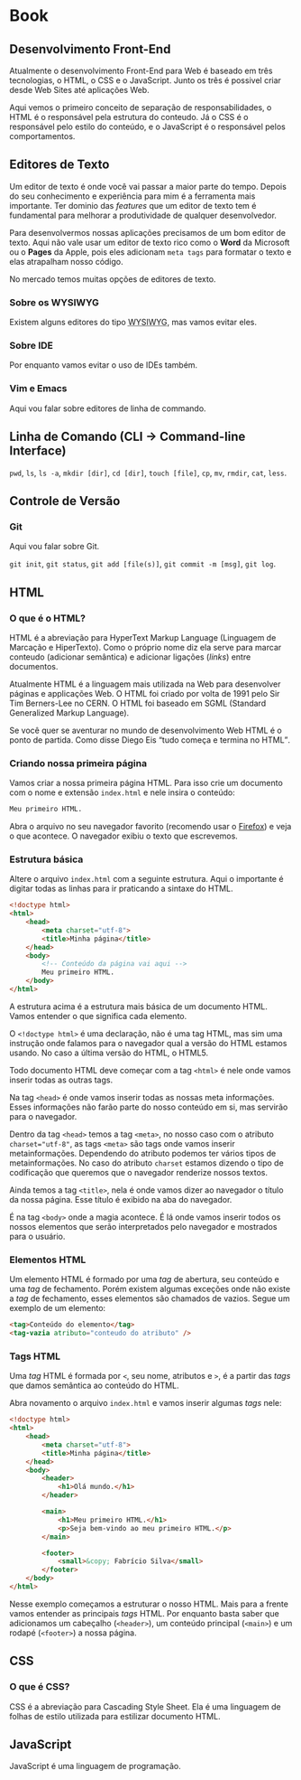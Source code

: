 Book
==========

Desenvolvimento Front-End
----------

Atualmente o desenvolvimento Front-End para Web é baseado em três tecnologias, o HTML, o CSS e o JavaScript. Junto os três é possivel criar desde Web Sites até aplicações Web.

Aqui vemos o primeiro conceito de separação de responsabilidades, o HTML é o responsável pela estrutura do conteudo. Já o CSS é o responsável pelo estilo do conteúdo, e o JavaScript é o responsável pelos comportamentos.





Editores de Texto
----------

Um editor de texto é onde você vai passar a maior parte do tempo. Depois do seu conhecimento e experiência para mim é a ferramenta mais importante. Ter dominio das *features* que um editor de texto tem é fundamental para melhorar a produtividade de qualquer desenvolvedor.

Para desenvolvermos nossas aplicações precisamos de um bom editor de texto. Aqui não vale usar um editor de texto rico como o **Word** da Microsoft ou o **Pages** da Apple, pois eles adicionam `meta tags` para formatar o texto e elas atrapalham nosso código.

No mercado temos muitas opções de editores de texto.



### Sobre os WYSIWYG

Existem alguns editores do tipo <abbr title="What You See Is What You Get">WYSIWYG</abbr>, mas vamos evitar eles.



### Sobre IDE

Por enquanto vamos evitar o uso de IDEs também.


### Vim e Emacs

Aqui vou falar sobre editores de linha de commando.





Linha de Comando (CLI -> Command-line Interface)
----------

`pwd`, `ls`, `ls -a`, `mkdir [dir]`, `cd [dir]`, `touch [file]`, `cp`, `mv`, `rmdir`, `cat`, `less`.





Controle de Versão
----------

### Git

Aqui vou falar sobre Git.

`git init`, `git status`, `git add [file(s)]`, `git commit -m [msg]`, `git log`.





HTML
----------

### O que é o HTML?

HTML é a abreviação para HyperText Markup Language (Linguagem de Marcação e HiperTexto). Como o próprio nome diz ela serve para marcar conteudo (adicionar semântica) e adicionar ligações (*links*) entre documentos.

Atualmente HTML é a linguagem mais utilizada na Web para desenvolver páginas e applicações Web. O HTML foi criado por volta de 1991 pelo Sir Tim Berners-Lee no CERN. O HTML foi baseado em SGML (Standard Generalized Markup Language).

Se você quer se aventurar no mundo de desenvolvimento Web HTML é o ponto de partida. Como disse Diego Eis <q cite="http://www.casadocodigo.com.br/products/livro-guia-frontend">tudo começa e termina no HTML</q>.



### Criando nossa primeira página

Vamos criar a nossa primeira página HTML. Para isso crie um documento com o nome e extensão `index.html` e nele insira o conteúdo:

```html
Meu primeiro HTML.
```

Abra o arquivo no seu navegador favorito (recomendo usar o [Firefox](https://www.mozilla.org/firefox/)) e veja o que acontece. O navegador exibiu o texto que escrevemos.



### Estrutura básica

Altere o arquivo `index.html` com a seguinte estrutura. Aqui o importante é digitar todas as linhas para ir praticando a sintaxe do HTML.

```html
<!doctype html>
<html>
    <head>
        <meta charset="utf-8">
        <title>Minha página</title>
    </head>
    <body>
        <!-- Conteúdo da página vai aqui -->
        Meu primeiro HTML.
    </body>
</html>
```

A estrutura acima é a estrutura mais básica de um documento HTML. Vamos entender o que significa cada elemento.


O `<!doctype html>` é uma declaração, não é uma tag HTML, mas sim uma instrução onde falamos para o navegador qual a versão do HTML estamos usando. No caso a última versão do HTML, o HTML5.

Todo documento HTML deve começar com a tag `<html>` é nele onde vamos inserir todas as outras tags.

Na tag `<head>` é onde vamos inserir todas as nossas meta informações. Esses informações não farão parte do nosso conteúdo em si, mas servirão para o navegador.

Dentro da tag `<head>` temos a tag `<meta>`, no nosso caso com o atributo `charset="utf-8"`, as tags `<meta>` são tags onde vamos inserir metainformações. Dependendo do atributo podemos ter vários tipos de metainformações. No caso do atributo `charset` estamos dizendo o tipo de codificação que queremos que o navegador renderize nossos textos.

Ainda temos a tag `<title>`, nela é onde vamos dizer ao navegador o título da nossa página. Esse título é exibido na aba do navegador.

É na tag `<body>` onde a magia acontece. É lá onde vamos inserir todos os nossos elementos que serão interpretados pelo navegador e mostrados para o usuário.



### Elementos HTML

Um elemento HTML é formado por uma *tag* de abertura, seu conteúdo e uma *tag* de fechamento. Porém existem algumas exceções onde não existe a *tag* de fechamento, esses elementos são chamados de vazios. Segue um exemplo de um elemento:

```html
<tag>Conteúdo do elemento</tag>
<tag-vazia atributo="conteudo do atributo" />
```



### Tags HTML

Uma *tag* HTML é formada por `<`, seu nome, atributos e `>`, é a partir das *tags* que damos semântica ao conteúdo do HTML.

Abra novamento o arquivo `index.html` e vamos inserir algumas *tags* nele:

```html
<!doctype html>
<html>
    <head>
        <meta charset="utf-8">
        <title>Minha página</title>
    </head>
    <body>
        <header>
            <h1>Olá mundo.</h1>
        </header>

        <main>
            <h1>Meu primeiro HTML.</h1>
            <p>Seja bem-vindo ao meu primeiro HTML.</p>
        </main>

        <footer>
            <small>&copy; Fabrício Silva</small>
        </footer>
    </body>
</html>
```

Nesse exemplo começamos a estruturar o nosso HTML. Mais para a frente vamos entender as principais *tags* HTML. Por enquanto basta saber que adicionamos um cabeçalho (`<header>`), um conteúdo principal (`<main>`) e um rodapé (`<footer>`) a nossa página.





CSS
----------

### O que é CSS?

CSS é a abreviação para Cascading Style Sheet. Ela é uma linguagem de folhas de estilo utilizada para estilizar documento HTML.





JavaScript
----------

JavaScript é uma linguagem de programação.
